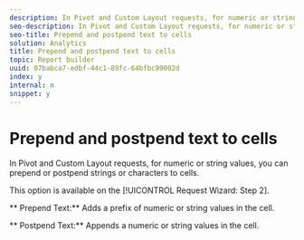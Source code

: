 ```yaml
---
description: In Pivot and Custom Layout requests, for numeric or string values, you can prepend or postpend strings or characters to cells.
seo-description: In Pivot and Custom Layout requests, for numeric or string values, you can prepend or postpend strings or characters to cells.
seo-title: Prepend and postpend text to cells
solution: Analytics
title: Prepend and postpend text to cells
topic: Report builder
uuid: 07babca7-edbf-44c1-89fc-64bfbc99002d
index: y
internal: n
snippet: y
---
```


# Prepend and postpend text to cells

In Pivot and Custom Layout requests, for numeric or string values, you can prepend or postpend strings or characters to cells.

This option is available on the [!UICONTROL Request Wizard: Step 2].

** Prepend Text:** Adds a prefix of numeric or string values in the cell.

** Postpend Text:** Appends a numeric or string values in the cell.

<a id="section_B0E91D2F2F95498B9C688B5CBD21203B"></a>

